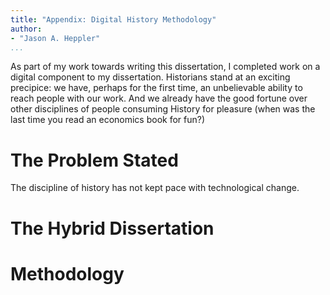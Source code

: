 ```yaml
---
title: "Appendix: Digital History Methodology"
author:
- "Jason A. Heppler"
...
```


As part of my work towards writing this dissertation, I completed work on a digital component to my dissertation. Historians stand at an exciting precipice: we have, perhaps for the first time, an unbelievable ability to reach people with our work. And we already have the good fortune over other disciplines of people consuming History for pleasure (when was the last time you read an economics book for fun?)

# The Problem Stated

The discipline of history has not kept pace with technological change. 

# The Hybrid Dissertation



# Methodology



